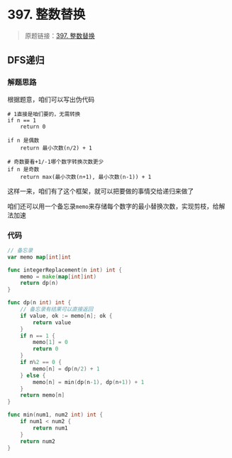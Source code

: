 # 397. 整数替换

> 原题链接：[397. 整数替换](https://leetcode-cn.com/problems/integer-replacement/)

## DFS递归
### 解题思路
根据题意，咱们可以写出伪代码

```
# 1直接是咱们要的，无需转换
if n == 1
    return 0

if n 是偶数
    return 最小次数(n/2) + 1

# 奇数要看+1/-1哪个数字转换次数更少
if n 是奇数
    return max(最小次数(n+1), 最小次数(n-1)) + 1
```

这样一来，咱们有了这个框架，就可以把要做的事情交给递归来做了

咱们还可以用一个备忘录``memo``来存储每个数字的最小替换次数，实现剪枝，给解法加速
### 代码
```go
// 备忘录
var memo map[int]int

func integerReplacement(n int) int {
	memo = make(map[int]int)
	return dp(n)
}

func dp(n int) int {
	// 备忘录有结果可以直接返回
	if value, ok := memo[n]; ok {
		return value
	}
	if n == 1 {
		memo[1] = 0
		return 0
	}
	if n%2 == 0 {
		memo[n] = dp(n/2) + 1
	} else {
		memo[n] = min(dp(n-1), dp(n+1)) + 1
	}
	return memo[n]
}

func min(num1, num2 int) int {
	if num1 < num2 {
		return num1
	}
	return num2
}
```

